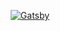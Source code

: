 <p align="center">
  <a href="https://minimalist-prismic-portfolio-starter.netlify.com/">
    <img alt="Gatsby" src="https://i.imgur.com/fbz0kkc.png" />
  </a>
</p>
